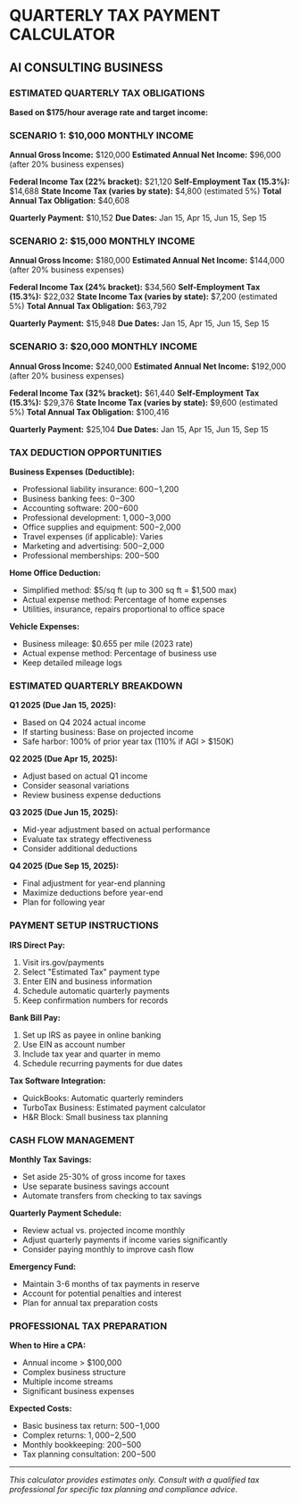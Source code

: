 # QUARTERLY TAX PAYMENT CALCULATOR
## AI CONSULTING BUSINESS

### ESTIMATED QUARTERLY TAX OBLIGATIONS

**Based on $175/hour average rate and target income:**

### SCENARIO 1: $10,000 MONTHLY INCOME
**Annual Gross Income:** $120,000
**Estimated Annual Net Income:** $96,000 (after 20% business expenses)

**Federal Income Tax (22% bracket):** $21,120
**Self-Employment Tax (15.3%):** $14,688
**State Income Tax (varies by state):** $4,800 (estimated 5%)
**Total Annual Tax Obligation:** $40,608

**Quarterly Payment:** $10,152
**Due Dates:** Jan 15, Apr 15, Jun 15, Sep 15

### SCENARIO 2: $15,000 MONTHLY INCOME  
**Annual Gross Income:** $180,000
**Estimated Annual Net Income:** $144,000 (after 20% business expenses)

**Federal Income Tax (24% bracket):** $34,560
**Self-Employment Tax (15.3%):** $22,032
**State Income Tax (varies by state):** $7,200 (estimated 5%)
**Total Annual Tax Obligation:** $63,792

**Quarterly Payment:** $15,948
**Due Dates:** Jan 15, Apr 15, Jun 15, Sep 15

### SCENARIO 3: $20,000 MONTHLY INCOME
**Annual Gross Income:** $240,000
**Estimated Annual Net Income:** $192,000 (after 20% business expenses)

**Federal Income Tax (32% bracket):** $61,440
**Self-Employment Tax (15.3%):** $29,376
**State Income Tax (varies by state):** $9,600 (estimated 5%)
**Total Annual Tax Obligation:** $100,416

**Quarterly Payment:** $25,104
**Due Dates:** Jan 15, Apr 15, Jun 15, Sep 15

### TAX DEDUCTION OPPORTUNITIES

**Business Expenses (Deductible):**
- Professional liability insurance: $600-$1,200
- Business banking fees: $0-$300
- Accounting software: $200-$600
- Professional development: $1,000-$3,000
- Office supplies and equipment: $500-$2,000
- Travel expenses (if applicable): Varies
- Marketing and advertising: $500-$2,000
- Professional memberships: $200-$500

**Home Office Deduction:**
- Simplified method: $5/sq ft (up to 300 sq ft = $1,500 max)
- Actual expense method: Percentage of home expenses
- Utilities, insurance, repairs proportional to office space

**Vehicle Expenses:**
- Business mileage: $0.655 per mile (2023 rate)
- Actual expense method: Percentage of business use
- Keep detailed mileage logs

### ESTIMATED QUARTERLY BREAKDOWN

**Q1 2025 (Due Jan 15, 2025):**
- Based on Q4 2024 actual income
- If starting business: Base on projected income
- Safe harbor: 100% of prior year tax (110% if AGI > $150K)

**Q2 2025 (Due Apr 15, 2025):**
- Adjust based on actual Q1 income
- Consider seasonal variations
- Review business expense deductions

**Q3 2025 (Due Jun 15, 2025):**
- Mid-year adjustment based on actual performance
- Evaluate tax strategy effectiveness
- Consider additional deductions

**Q4 2025 (Due Sep 15, 2025):**
- Final adjustment for year-end planning
- Maximize deductions before year-end
- Plan for following year

### PAYMENT SETUP INSTRUCTIONS

**IRS Direct Pay:**
1. Visit irs.gov/payments
2. Select "Estimated Tax" payment type
3. Enter EIN and business information
4. Schedule automatic quarterly payments
5. Keep confirmation numbers for records

**Bank Bill Pay:**
1. Set up IRS as payee in online banking
2. Use EIN as account number
3. Include tax year and quarter in memo
4. Schedule recurring payments for due dates

**Tax Software Integration:**
- QuickBooks: Automatic quarterly reminders
- TurboTax Business: Estimated payment calculator
- H&R Block: Small business tax planning

### CASH FLOW MANAGEMENT

**Monthly Tax Savings:**
- Set aside 25-30% of gross income for taxes
- Use separate business savings account
- Automate transfers from checking to tax savings

**Quarterly Payment Schedule:**
- Review actual vs. projected income monthly
- Adjust quarterly payments if income varies significantly
- Consider paying monthly to improve cash flow

**Emergency Fund:**
- Maintain 3-6 months of tax payments in reserve
- Account for potential penalties and interest
- Plan for annual tax preparation costs

### PROFESSIONAL TAX PREPARATION

**When to Hire a CPA:**
- Annual income > $100,000
- Complex business structure
- Multiple income streams
- Significant business expenses

**Expected Costs:**
- Basic business tax return: $500-$1,000
- Complex returns: $1,000-$2,500
- Monthly bookkeeping: $200-$500
- Tax planning consultation: $200-$500

---

*This calculator provides estimates only. Consult with a qualified tax professional for specific tax planning and compliance advice.*